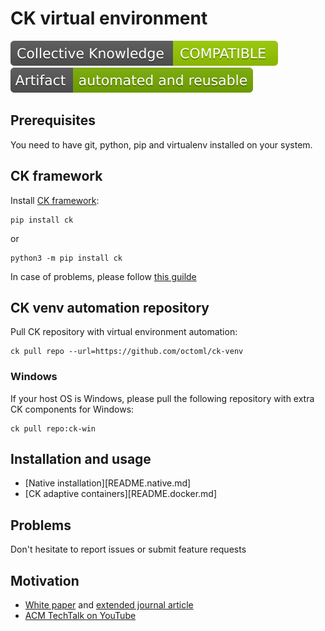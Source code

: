 # CK virtual environment

[![compatibility](https://github.com/ctuning/ck-guide-images/blob/master/ck-compatible.svg)](https://github.com/ctuning/ck)
[![automation](https://github.com/ctuning/ck-guide-images/blob/master/ck-artifact-automated-and-reusable.svg)](https://youtu.be/7zpeIVwICa4)

## Prerequisites

You need to have git, python, pip and virtualenv installed on your system.

## CK framework

Install [CK framework](https://github.com/ctuning/ck):
```
pip install ck
```
or
```
python3 -m pip install ck
```

In case of problems, please follow [this guilde](https://ck.readthedocs.io/en/latest/src/installation.html)

## CK venv automation repository

Pull CK repository with virtual environment automation:
```
ck pull repo --url=https://github.com/octoml/ck-venv
```

### Windows
If your host OS is Windows, please pull the following repository 
with extra CK components for Windows:
```
ck pull repo:ck-win
```

## Installation and usage

* [Native installation][README.native.md]
* [CK adaptive containers][README.docker.md]

## Problems

Don't hesitate to report issues or submit feature requests

## Motivation

* [White paper](https://arxiv.org/pdf/2006.07161.pdf) and [extended journal article](https://arxiv.org/pdf/2011.01149.pdf)
* [ACM TechTalk on YouTube](https://www.youtube.com/watch?=7zpeIVwICa4)
